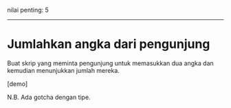 nilai penting: 5

---

# Jumlahkan angka dari pengunjung

Buat skrip yang meminta pengunjung untuk memasukkan dua angka dan kemudian menunjukkan jumlah mereka.

[demo]

N.B. Ada gotcha dengan tipe.
